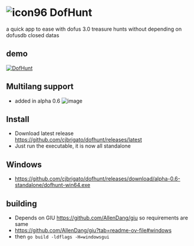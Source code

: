 #  ![icon96](https://github.com/user-attachments/assets/8b06a839-c9cf-40e8-a094-ace4843d59a8) DofHunt
a quick app to ease with dofus 3.0 treasure hunts without depending on dofusdb closed datas

## demo
[![DofHunt](https://img.youtube.com/vi/Pcuv9M-DRMM/0.jpg)](https://www.youtube.com/watch?v=Pcuv9M-DRMM)

## Multilang support
* added in alpha 0.6
  ![image](https://github.com/user-attachments/assets/cf97aebf-ef03-44cb-a5f2-a8b0d69e7bfc)

## Install
* Download latest release https://github.com/cjbrigato/dofhunt/releases/latest
* Just run the executable, it is now all standalone
## Windows
* https://github.com/cjbrigato/dofhunt/releases/download/alpha-0.6-standalone/dofhunt-win64.exe

## building
* Depends on GIU https://github.com/AllenDang/giu so requirements are same
* https://github.com/AllenDang/giu?tab=readme-ov-file#windows
* then `go build -ldflags -H=windowsgui`

